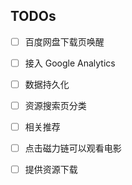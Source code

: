 TODOs
-----

- [ ] 百度网盘下载页唤醒

- [ ] 接入 Google Analytics

- [ ] 数据持久化

- [ ] 资源搜索页分类

- [ ] 相关推荐

- [ ] 点击磁力链可以观看电影

- [ ] 提供资源下载
